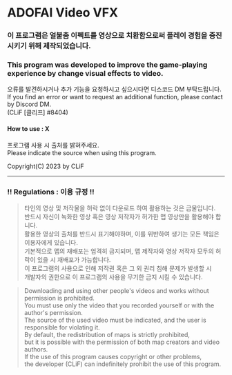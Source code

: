 # ADOFAI Video VFX

### 이 프로그램은 얼불춤 이펙트를 영상으로 치환함으로써 플레이 경험을 증진시키기 위해 제작되었습니다.   
### This program was developed to improve the game-playing experience by change visual effects to video.   

오류를 발견하시거나 추가 기능을 요청하시고 싶으시다면 디스코드 DM 부탁드립니다.    
If you find an error or want to request an additional function, please contact by Discord DM.   
(CLiF [클리프] #8404)   

#### How to use : X   
   
프로그램 사용 시 출처를 밝혀주세요.   
Please indicate the source when using this program.   
   
Copyright(C) 2023 by CLiF   
      
- - -
        
### !! Regulations : 이용 규정 !!     
> 타인의 영상 및 저작물을 허락 없이 다운로드 하여 활용하는 것은 금물입니다.     
> 반드시 자신이 녹화한 영상 혹은 영상 저작자가 허가한 맵 영상만을 활용해야 합니다.     
> 활용한 영상의 출처를 반드시 표기해야하며, 이를 위반하여 생기는 모든 책임은 이용자에게 있습니다.      
> 기본적으로 맵의 재배포는 엄격히 금지되며, 맵 제작자와 영상 저작자 모두의 허락이 있을 시 재배포가 가능합니다.          
> 이 프로그램의 사용으로 인해 저작권 혹은 그 외 권리 침해 문제가 발생할 시     
> 개발자의 권한으로 이 프로그램의 사용을 무기한 금지 시킬 수 있습니다.     
      
> Downloading and using other people's videos and works without permission is prohibited.     
> You must use only the video that you recorded yourself or with the author's permission.      
> The source of the used video must be indicated, and the user is responsible for violating it.     
> By default, the redistribution of maps is strictly prohibited,            
> but it is possible with the permission of both map creators and video authors.            
> If the use of this program causes copyright or other problems,      
> the developer (CLiF) can indefinitely prohibit the use of this program.      
  
